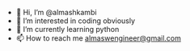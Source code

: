 - 👋 Hi, I’m @almashkambi
- 👀 I’m interested in coding obviously
- 🌱 I’m currently learning python
- 📫 How to reach me almaswengineer@gmail.com

<!---
almashkambi/almashkambi is a ✨ special ✨ repository because its `README.md` (this file) appears on your GitHub profile.
You can click the Preview link to take a look at your changes.
--->
